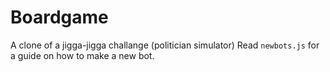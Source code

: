 # Boardgame
A clone of a jigga-jigga challange (politician simulator)
Read `newbots.js` for a guide on how to make a new bot.
